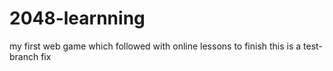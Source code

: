 # 2048-learnning
my first web game which followed with online lessons to finish
this is a test-branch fix
